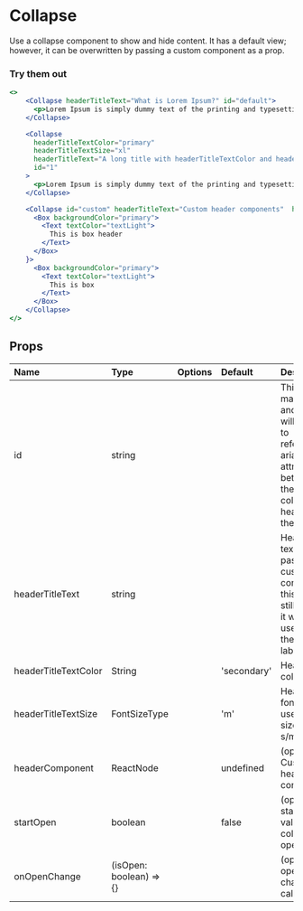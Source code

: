 # Collapse

Use a collapse component to show and hide content. It has a default view; however, it can be overwritten by passing a custom component as a prop.

### Try them out

```.jsx
<>
    <Collapse headerTitleText="What is Lorem Ipsum?" id="default">
      <p>Lorem Ipsum is simply dummy text of the printing and typesetting industry. Lorem Ipsum has been the industry's standard dummy text ever since the 1500s, when an unknown printer took a galley of type and scrambled it to make a type specimen book. It has survived not only five centuries, but also the leap into electronic typesetting, remaining essentially unchanged. It was popularised in the 1960s with the release of Letraset sheets containing Lorem Ipsum passages, and more recently with desktop publishing software like Aldus PageMaker including versions of Lorem Ipsum.</p>
    </Collapse>

    <Collapse
      headerTitleTextColor="primary"
      headerTitleTextSize="xl"
      headerTitleText="A long title with headerTitleTextColor and headerTitleTextSize"
      id="1"
    >
      <p>Lorem Ipsum is simply dummy text of the printing and typesetting industry. Lorem Ipsum has been the industry's standard dummy text ever since the 1500s</p>
    </Collapse>

    <Collapse id="custom" headerTitleText="Custom header components"  headerComponent={
      <Box backgroundColor="primary">
        <Text textColor="textLight">
          This is box header
        </Text>
      </Box>
    }>
      <Box backgroundColor="primary">
        <Text textColor="textLight">
          This is box
        </Text>
      </Box>
    </Collapse>
</>
```

## Props

| Name                 | Type                    | Options | Default     | Description                                                                                                          |
| :------------------- | :---------------------- | :-----: | :---------- | :------------------------------------------------------------------------------------------------------------------- |
| id                   | string                  |         |             | This is mandatory and this id will be used to reference aria attributes between the collapse header and the content. |
| headerTitleText      | string                  |         |             | Header text. If you pass a custom component this text is still need as it will be used for the aria-label            |
| headerTitleTextColor | String                  |         | 'secondary' | Header text colour                                                                                                   |
| headerTitleTextSize  | FontSizeType            |         | 'm'         | Header text font size uses t-shirt sizes of s/m/l etc                                                                |
| headerComponent      | ReactNode               |         | undefined   | (optional) Custom header component                                                                                   |
| startOpen            | boolean                 |         | false       | (optional) starting value for collapse open state                                                                    |
| onOpenChange         | (isOpen: boolean) => {} |         |             | (optional) open changed callback                                                                                     |
